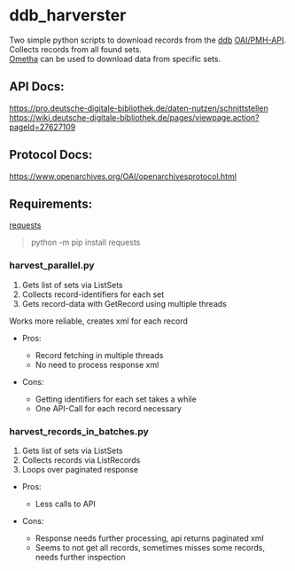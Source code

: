 # ddb_harverster
Two simple python scripts to download records from the [ddb](https://www.deutsche-digitale-bibliothek.de/) [OAI/PMH-API](https://oai.deutsche-digitale-bibliothek.de/). Collects records from all found sets.  
[Ometha](https://github.com/Deutsche-Digitale-Bibliothek/ddblabs-ometha) can be used to download data from specific sets. 

## API Docs:
https://pro.deutsche-digitale-bibliothek.de/daten-nutzen/schnittstellen  
https://wiki.deutsche-digitale-bibliothek.de/pages/viewpage.action?pageId=27627109

## Protocol Docs:
https://www.openarchives.org/OAI/openarchivesprotocol.html


## Requirements:
[requests](https://pypi.org/project/requests/)

> python -m pip install requests


### harvest_parallel.py

1. Gets list of sets via ListSets
2. Collects record-identifiers for each set
3. Gets record-data with GetRecord using multiple threads
  
Works more reliable, creates xml for each record
  
- Pros:
    - Record fetching in multiple threads  
    - No need to process response xml

- Cons:
    - Getting identifiers for each set takes a while  
    - One API-Call for each record necessary


### harvest_records_in_batches.py
1. Gets list of sets via ListSets
2. Collects records via ListRecords
3. Loops over paginated response

- Pros:
    - Less calls to API

- Cons:
    - Response needs further processing, api returns paginated xml
    - Seems to not get all records, sometimes misses some records, needs further inspection
